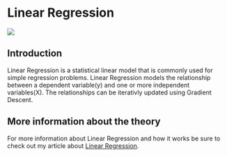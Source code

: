 # Linear Regression
![](https://camo.githubusercontent.com/d6715d5dad6cd8019bd73bd4be459eea0dd31041/68747470733a2f2f75706c6f61642e77696b696d656469612e6f72672f77696b6970656469612f636f6d6d6f6e732f7468756d622f332f33612f4c696e6561725f72656772657373696f6e2e7376672f3132303070782d4c696e6561725f72656772657373696f6e2e7376672e706e67)


## Introduction

Linear Regression is a statistical linear model that is commonly used for simple regression problems. Linear Regression models the relationship between a dependent variable(y) and one or more independent variables(X). The relationships can be iterativly updated using Gradient Descent.

## More information about the theory
For more information about Linear Regression and how it works be sure to check out my article about [Linear Regression](https://gilberttanner.com/blog/linear-regression-explained).